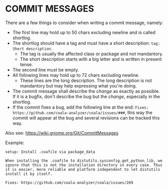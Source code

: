 COMMIT MESSAGES
===============

There are a few things to consider when writing a commit message, namely:

 * The first line may hold up to 50 chars excluding newline and is called
   shortlog.
 * The shortlog should have a tag and must have a short description:
   `tag: Short description`.
   * The tag is usually the affected class or package and not mandantory.
   * The short description starts with a big letter and is written in present
     tense.
 * The second line must be empty.
 * All following lines may hold up to 72 chars excluding newline.
   * These lines are the long description. The long description is not
     mandantory but may help expressing what you're doing.
 * The commit message shall describe the _change_ as exactly as possible. If it
   is a bugfix, don't describe the bug but the _change_, especially in the
   shortlog.
 * If the commit fixes a bug, add the following line at the end:
   `Fixes: https://github.com/coala-analyzer/coala/issues/###`, this way the
   commit will appear at the bug and several revisions can be tracked this way.

Also see: https://wiki.gnome.org/Git/CommitMessages

Example:
```
setup: Install .coafile via package_data

When installing the .coafile to distutils.sysconfig.get_python_lib, we
ignore that this is not the installation directory in every case. Thus
it is easier, more reliable and platform independent to let distutils
install it by itself.

Fixes: https://github.com/coala-analyzer/coala/issues/269
```
